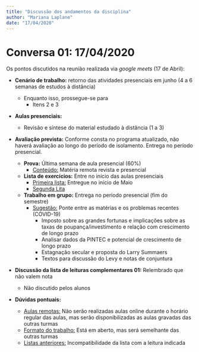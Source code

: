 ```yaml
---
title: "Discussão dos andamentos da disciplina"
author: "Mariana Laplane"
date: "17/04/2020"
---
```


# Conversa 01: 17/04/2020

Os pontos discutidos na reunião realizada via *google meets* (17 de Abril):

- **Cenário de trabalho:** retorno das atividades presenciais em junho (4 a 6 semanas de estudos à distância)
  - Enquanto isso, prossegue-se para
    - Itens 2 e 3

- **Aulas presenciais:**
  - Revisão e síntese do material estudado à distância (1 a 3)

- **Avaliação prevista:** Conforme consta no programa atualizado, não haverá avaliação ao longo do período de isolamento. Entrega no período presencial.
  - **Prova:** Última semana de aula presencial (60%)
    - <u>Conteúdo:</u> Matéria remota revista e presencial
  - **Lista de exercícios:** Entre no início das aulas presenciais
    - <u>Primeira lista:</u> Entregue no início de Maio
    - <u>Segunda Lita</u>
  - **Trabalho em grupo:** Entrega no período presencial (fim do semestre)
    - <u>Sugestão:</u> Ponte entre as matérias e os problemas recentes (COVID-19)
      - Imposto sobre as grandes fortunas e implicações sobre as taxas de poupança/investimento e relação com crescimento de longo prazo
      - Analisar dados da PINTEC e potencial de crescimento de longo prazo
      - Estagnação secular e proposta do Larry Summaers
      - Textos para discussão do Levy e notas de conjuntura

- **Discussão da lista de leituras complementares 01:** Relembrado que não valem nota
  - Não discutido pelos alunos
- **Dúvidas pontuais:**
  - <u>Aulas remotas:</u> Não serão realizadas aulas online durante o horário regular das aulas, mas serão disponibilizadas as aulas gravadas das outras turmas
  - <u>Formato do trabalho:</u> Está em aberto, mas será semelhante das outras turmas
  - <u>Listas anteriores:</u> Incompatibilidade da lista com a leitura indicada